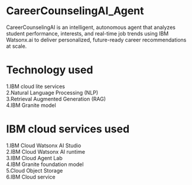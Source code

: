 # CareerCounselingAI_Agent
CareerCounselingAI is an intelligent, autonomous agent that analyzes student performance, interests, and real-time job trends using IBM Watsonx.ai to deliver personalized, future-ready career recommendations at scale.

# Technology  used
 1.IBM cloud lite services <br>
2.Natural Language Processing (NLP) <br>
3.Retrieval Augmented Generation (RAG) <br>
4.IBM Granite model

# IBM cloud services used
1.IBM Cloud Watsonx AI Studio<br>
2.IBM Cloud Watsonx AI runtime<br>
3.IBM Cloud Agent Lab<br>
4.IBM Granite foundation model<br>
5.Cloud Object Storage<br>
6.IBM Cloud service<br>





